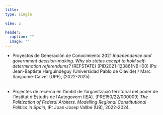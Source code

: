 ```yaml
---
title:   
type: single

view: 2

header:
  caption: ""
  image: ""
---
```


* Proyectos de Generación de Conocimiento 2021.*Independence and government decision-making. Why do states accept to hold self-determination referendums?* (REFSTATE) (PID2021-123861NB-I00) IPs: Jean-Baptiste Harguindéguy (Universidad Pablo de Olavide) / Marc Sanjaume-Calvet (UPF), (2022-2025).<br/><br/> 

* Projectes de recerca en l’àmbit de l’organització territorial del poder de l’lnstitut
d’Estudis de l’Autogovern (IEA). (PRE150/22/000009) *The Politization of Federal Arbiters. Modelling Regional Constitutional Politics in Spain*, IP: Joan-Josep Vallbé (UB), 2022-2024. 
